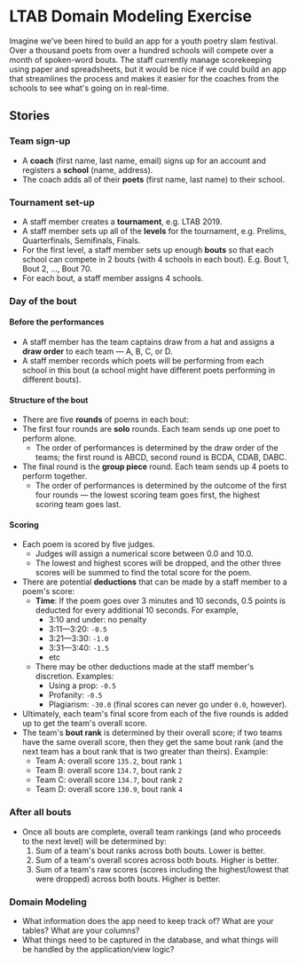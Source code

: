 # LTAB Domain Modeling Exercise

Imagine we've been hired to build an app for a youth poetry slam festival. Over a thousand poets from over a hundred schools will compete over a month of spoken-word bouts. The staff currently manage scorekeeping using paper and spreadsheets, but it would be nice if we could build an app that streamlines the process and makes it easier for the coaches from the schools to see what's going on in real-time.

## Stories

### Team sign-up

 - A **coach** (first name, last name, email) signs up for an account and registers a **school** (name, address).
 - The coach adds all of their **poets** (first name, last name) to their school.

### Tournament set-up

 - A staff member creates a **tournament**, e.g. LTAB 2019.
 - A staff member sets up all of the **levels** for the tournament, e.g. Prelims, Quarterfinals, Semifinals, Finals.
 - For the first level, a staff member sets up enough **bouts** so that each school can compete in 2 bouts (with 4 schools in each bout). E.g. Bout 1, Bout 2, ..., Bout 70.
 - For each bout, a staff member assigns 4 schools.

### Day of the bout

#### Before the performances

 - A staff member has the team captains draw from a hat and assigns a **draw order** to each team — A, B, C, or D.
 - A staff member records which poets will be performing from each school in this bout (a school might have different poets performing in different bouts).
 
#### Structure of the bout

 - There are five **rounds** of poems in each bout:
 - The first four rounds are **solo** rounds. Each team sends up one poet to perform alone.
    - The order of performances is determined by the draw order of the teams; the first round is ABCD, second round is BCDA, CDAB, DABC.
 - The final round is the **group piece** round. Each team sends up 4 poets to perform together.
    - The order of performances is determined by the outcome of the first four rounds — the lowest scoring team goes first, the highest scoring team goes last.

#### Scoring

 - Each poem is scored by five judges.
    - Judges will assign a numerical score between 0.0 and 10.0.
    - The lowest and highest scores will be dropped, and the other three scores will be summed to find the total score for the poem.
 - There are potential **deductions** that can be made by a staff member to a poem's score:
    - **Time**: If the poem goes over 3 minutes and 10 seconds, 0.5 points is deducted for every additional 10 seconds. For example,
        - 3:10 and under: no penalty
        - 3:11—3:20: `-0.5`
        - 3:21—3:30: `-1.0`
        - 3:31—3:40: `-1.5`
        - etc
    - There may be other deductions made at the staff member's discretion. Examples:
        - Using a prop: `-0.5`
        - Profanity: `-0.5`
        - Plagiarism: `-30.0` (final scores can never go under `0.0`, however).
 - Ultimately, each team's final score from each of the five rounds is added up to get the team's overall score.
 - The team's **bout rank** is determined by their overall score; if two teams have the same overall score, then they get the same bout rank (and the next team has a bout rank that is two greater than theirs). Example:
    - Team A: overall score `135.2`, bout rank `1`
    - Team B: overall score `134.7`, bout rank `2`
    - Team C: overall score `134.7`, bout rank `2`
    - Team D: overall score `130.9`, bout rank `4`

### After all bouts

 - Once all bouts are complete, overall team rankings (and who proceeds to the next level) will be determined by:
    1. Sum of a team's bout ranks across both bouts. Lower is better.
    2. Sum of a team's overall scores across both bouts. Higher is better.
    3. Sum of a team's raw scores (scores including the highest/lowest that were dropped) across both bouts. Higher is better.

### Domain Modeling

 - What information does the app need to keep track of? What are your tables? What are your columns?
 - What things need to be captured in the database, and what things will be handled by the application/view logic?
